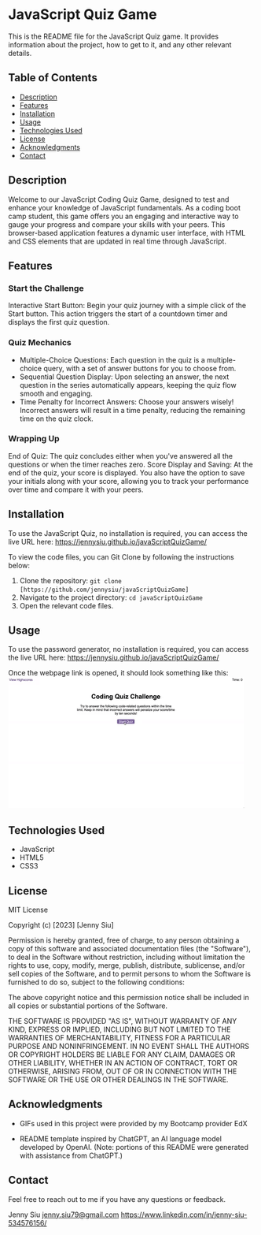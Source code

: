 # JavaScript Quiz Game

This is the README file for the JavaScript Quiz game. It provides information about the project, how to get to it, and any other relevant details.


## Table of Contents

- [Description](#description)
- [Features](#features)
- [Installation](#installation)
- [Usage](#usage)
- [Technologies Used](#technologies-used)
- [License](#license)
- [Acknowledgments](#acknowledgments)
- [Contact](#contact)


## Description

Welcome to our JavaScript Coding Quiz Game, designed to test and enhance your knowledge of JavaScript fundamentals. As a coding boot camp student, this game offers you an engaging and interactive way to gauge your progress and compare your skills with your peers. This browser-based application features a dynamic user interface, with HTML and CSS elements that are updated in real time through JavaScript.


## Features

### Start the Challenge
Interactive Start Button: Begin your quiz journey with a simple click of the Start button. This action triggers the start of a countdown timer and displays the first quiz question.

### Quiz Mechanics
- Multiple-Choice Questions: Each question in the quiz is a multiple-choice query, with a set of answer buttons for you to choose from.
- Sequential Question Display: Upon selecting an answer, the next question in the series automatically appears,  keeping the quiz flow smooth and engaging.
- Time Penalty for Incorrect Answers: Choose your answers wisely! Incorrect answers will result in a time penalty, reducing the remaining time on the quiz clock.

### Wrapping Up
End of Quiz: The quiz concludes either when you've answered all the questions or when the timer reaches zero.
Score Display and Saving: At the end of the quiz, your score is displayed. You also have the option to save your initials along with your score, allowing you to track your performance over time and compare it with your peers.


## Installation

To use the JavaScript Quiz, no installation is required, you can access the live URL here: https://jennysiu.github.io/javaScriptQuizGame/

To view the code files, you can Git Clone by following the instructions below:
1. Clone the repository: `git clone [https://github.com/jennysiu/javaScriptQuizGame]`
2. Navigate to the project directory: `cd javaScriptQuizGame`
3. Open the relevant code files. 


## Usage

To use the password generator, no installation is required, you can access the live URL here: https://jennysiu.github.io/javaScriptQuizGame/

Once the webpage link is opened, it should look something like this:
![Demo GIF of how the webpage should look like upon opening.](./assets/images/javascriptQuizDemo.gif)


## Technologies Used

- JavaScript
- HTML5
- CSS3


## License

MIT License

Copyright (c) [2023] [Jenny Siu]

Permission is hereby granted, free of charge, to any person obtaining a copy of this software and associated documentation files (the "Software"), to deal in the Software without restriction, including without limitation the rights to use, copy, modify, merge, publish, distribute, sublicense, and/or sell copies of the Software, and to permit persons to whom the Software is furnished to do so, subject to the following conditions:

The above copyright notice and this permission notice shall be included in all copies or substantial portions of the Software.

THE SOFTWARE IS PROVIDED "AS IS", WITHOUT WARRANTY OF ANY KIND, EXPRESS OR IMPLIED, INCLUDING BUT NOT LIMITED TO THE WARRANTIES OF MERCHANTABILITY, FITNESS FOR A PARTICULAR PURPOSE AND NONINFRINGEMENT. IN NO EVENT SHALL THE AUTHORS OR COPYRIGHT HOLDERS BE LIABLE FOR ANY CLAIM, DAMAGES OR OTHER LIABILITY, WHETHER IN AN ACTION OF CONTRACT, TORT OR OTHERWISE, ARISING FROM, OUT OF OR IN CONNECTION WITH THE SOFTWARE OR THE USE OR OTHER DEALINGS IN THE SOFTWARE.


## Acknowledgments
- GIFs used in this project were provided by my Bootcamp provider EdX

- README template inspired by ChatGPT, an AI language model developed by OpenAI.
  (Note: portions of this README were generated with assistance from ChatGPT.)


## Contact
Feel free to reach out to me if you have any questions or feedback.

Jenny Siu
jenny.siu79@gmail.com
https://www.linkedin.com/in/jenny-siu-534576156/